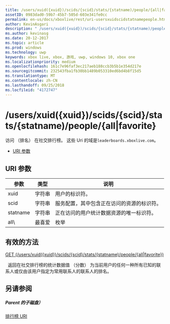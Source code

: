 ```yaml
---
title: /users/xuid({xuid})/scids/{scid}/stats/{statname)/people/{all|favorite}
assetID: 0983dad0-59b7-45b7-505d-603e341fe0cc
permalink: en-us/docs/xboxlive/rest/uri-usersxuidscidstatnamepeople.html
author: KevinAsgari
description: " /users/xuid({xuid})/scids/{scid}/stats/{statname)/people/{all|favorite}"
ms.author: kevinasg
ms.date: 20-12-2017
ms.topic: article
ms.prod: windows
ms.technology: uwp
keywords: xbox live, xbox, 游戏, uwp, windows 10, xbox one
ms.localizationpriority: medium
ms.openlocfilehash: 161c7e96faf3ec217aeb188ccb3b5b1e354d217e
ms.sourcegitcommit: 232543fba1fb30bb1489b053310ed6bd4b8f15d5
ms.translationtype: MT
ms.contentlocale: zh-CN
ms.lasthandoff: 09/25/2018
ms.locfileid: "4172747"
---
```

# <a name="usersxuidxuidscidsscidstatsstatnamepeopleallfavorite"></a>/users/xuid({xuid})/scids/{scid}/stats/{statname)/people/{all|favorite}
访问 （排名） 在社交排行榜。
这些 Uri 的域是`leaderboards.xboxlive.com`。

  * [URI 参数](#ID4EV)

<a id="ID4EV"></a>


## <a name="uri-parameters"></a>URI 参数

| 参数| 类型| 说明|
| --- | --- | --- |
| xuid| 字符串| 用户的标识符。|
| scid| 字符串| 服务配置，其中包含正在访问的资源的标识符。|
| statname| 字符串| 正在访问的用户统计数据资源的唯一标识符。|
| all\ | 最喜爱| 枚举| 是否要排名统计数据值 （分数） 为当前用户的所有已知的联系人或仅由该用户指定为常用联系人的联系人。|

<a id="ID4EOC"></a>


## <a name="valid-methods"></a>有效的方法

[GET (/users/xuid({xuid})/scids/{scid}/stats/{statname)/people/{all\|favorite})](uri-usersxuidscidstatnamepeopleget.md)

&nbsp;&nbsp;返回在社交排行榜的统计数据值 （分数） 为当前用户的任何一种所有已知的联系人或仅由该用户指定为常用联系人的联系人的排名。

<a id="ID4EYC"></a>


## <a name="see-also"></a>另请参阅

<a id="ID4E1C"></a>


##### <a name="parent"></a>Parent 的子磁盘）

[排行榜 URI](atoc-reference-leaderboard.md)
